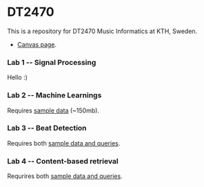 # DT2470
This is a repository for DT2470 Music Informatics at KTH, Sweden.

- [Canvas page](https://canvas.kth.se/courses/35064).

### Lab 1 -- Signal Processing
Hello :) 

### Lab 2 -- Machine Learnings
Requires [sample data](https://canvas.kth.se/courses/35064/assignments/214376) (~150mb).

### Lab 3 -- Beat Detection
Requires both [sample data and queries](https://canvas.kth.se/courses/35064/assignments/214378).

### Lab 4 -- Content-based retrieval
Requrires both [sample data and queries](https://canvas.kth.se/courses/35064/assignments/214378). 
